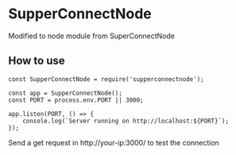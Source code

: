 # SupperConnectNode

Modified to node module from SuperConnectNode

## How to use 

```
const SupperConnectNode = require('supperconnectnode');

const app = SupperConnectNode();
const PORT = process.env.PORT || 3000;

app.listen(PORT, () => {
    console.log(`Server running on http://localhost:${PORT}`);
});
```

Send a get request in http://your-ip:3000/ to test the connection 
